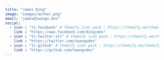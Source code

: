 ```yaml
---
title: "James Ding"
image: "images/author.png"
email: "james@twango.dev"
social:
  - icon : "ti-facebook" # themify icon pack : https://themify.me/themify-icons
    link : "https://www.facebook.com/dingjems"
  - icon : "ti-twitter-alt" # themify icon pack : https://themify.me/themify-icons
    link : "https://twitter.com/twangodev"
  - icon : "ti-github" # themify icon pack : https://themify.me/themify-icons
    link : "https://github.com/twangodev"
---
```

